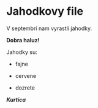# Jahodkovy file

V septembri nam vyrastli jahodky. 

**Dobra haluz!**

Jahodky su:

* fajne

* cervene

* dozrete



***Kurtica***
